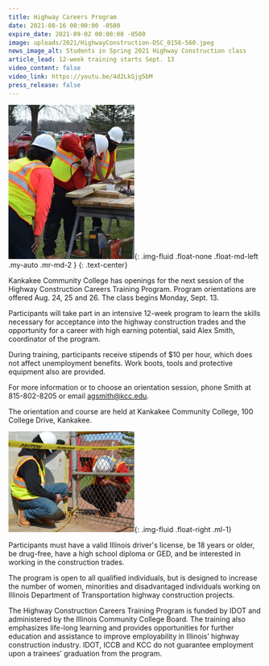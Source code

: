 ```yaml
---
title: Highway Careers Program
date: 2021-08-16 00:00:00 -0500
expire_date: 2021-09-02 00:00:00 -0500
image: uploads/2021/HighwayConstruction-DSC_0156-560.jpeg
news_image_alt: Students in Spring 2021 Highway Construction class
article_lead: 12-week training starts Sept. 13
video_content: false
video_link: https://youtu.be/4d2LkGjg5bM
press_release: false
---
```


![Highway construction students at KCC working with power-drills and lumber.](/uploads/2021/HighwayConstruction-DSC_0156-250x306.jpg){: .img-fluid .float-none .float-md-left .my-auto .mr-md-2 }
{: .text-center}

Kankakee Community College has openings for the next session of the Highway Construction Careers Training Program. Program orientations are offered Aug. 24, 25 and 26. The class begins Monday, Sept. 13.

Participants will take part in an intensive 12-week program to learn the skills necessary for acceptance into the highway construction trades and the opportunity for a career with high earning potential, said Alex Smith, coordinator of the program.

During training, participants receive stipends of $10 per hour, which does not affect unemployment benefits. Work boots, tools and protective equipment also are provided.

For more information or to choose an orientation session, phone Smith at 815-802-8205 or email [agsmith@kcc.edu](mailto:agsmith@kcc.edu).

The orientation and course are held at Kankakee Community College, 100 College Drive, Kankakee.

![Highway construction students at KCC working on a chain-link fence](/uploads/2021/Highway-Construction-DSC_0133-250x200.jpg){: .img-fluid .float-right .ml-1}

Participants must have a valid Illinois driver's license, be 18 years or older, be drug-free, have a high school diploma or GED, and be interested in working in the construction trades.

The program is open to all qualified individuals, but is designed to increase the number of women, minorities and disadvantaged individuals working on Illinois Department of Transportation highway construction projects.

The Highway Construction Careers Training Program is funded by IDOT and administered by the Illinois Community College Board. The training also emphasizes life-long learning and provides opportunities for further education and assistance to improve employability in Illinois’ highway construction industry. IDOT, ICCB and KCC do not guarantee employment upon a trainees’ graduation from the program.